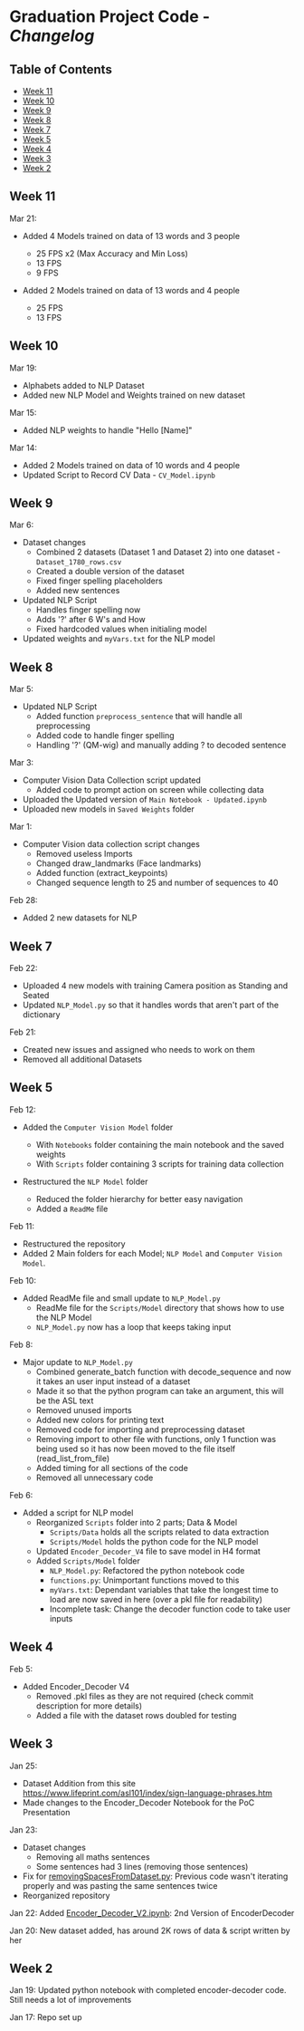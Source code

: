 # Graduation Project Code - *Changelog* <!-- omit in toc -->

## Table of Contents <!-- omit in toc -->

- [Week 11](#week-11)
- [Week 10](#week-10)
- [Week 9](#week-9)
- [Week 8](#week-8)
- [Week 7](#week-7)
- [Week 5](#week-5)
- [Week 4](#week-4)
- [Week 3](#week-3)
- [Week 2](#week-2)

## Week 11

Mar 21:

- Added 4 Models trained on data of 13 words and 3 people
  - 25 FPS x2 (Max Accuracy and Min Loss)
  - 13 FPS
  - 9 FPS

- Added 2 Models trained on data of 13 words and 4 people
  - 25 FPS
  - 13 FPS

## Week 10

Mar 19:

- Alphabets added to NLP Dataset
- Added new NLP Model and Weights trained on new dataset

Mar 15:

- Added NLP weights to handle "Hello [Name]"

Mar 14:

- Added 2 Models trained on data of 10 words and 4 people
- Updated Script to Record CV Data - `CV_Model.ipynb`

## Week 9

Mar 6:

- Dataset changes
  - Combined 2 datasets (Dataset 1 and Dataset 2) into one dataset - `Dataset_1780_rows.csv`
  - Created a double version of the dataset
  - Fixed finger spelling placeholders
  - Added new sentences
- Updated NLP Script
  - Handles finger spelling now
  - Adds '?' after 6 W's and How
  - Fixed hardcoded values when initialing model
- Updated weights and `myVars.txt` for the NLP model

## Week 8

Mar 5:

- Updated NLP Script
  - Added function `preprocess_sentence` that will handle all preprocessing
  - Added code to handle finger spelling
  - Handling '?' (QM-wig) and manually adding ? to decoded sentence

Mar 3:

- Computer Vision Data Collection script updated
  - Added code to prompt action on screen while collecting data
- Uploaded the Updated version of `Main Notebook - Updated.ipynb`
- Uploaded new models in `Saved Weights` folder

Mar 1:

- Computer Vision data collection script changes
  - Removed useless Imports
  - Changed draw_landmarks (Face landmarks)
  - Added function (extract_keypoints)
  - Changed sequence length to 25 and number of sequences to 40

Feb 28:

- Added 2 new datasets for NLP

## Week 7

Feb 22:

- Uploaded 4 new models with training Camera position as Standing and Seated
- Updated `NLP_Model.py` so that it handles words that aren't part of the dictionary

Feb 21:

- Created new issues and assigned who needs to work on them
- Removed all additional Datasets

## Week 5

Feb 12:

- Added the `Computer Vision Model` folder
  - With `Notebooks` folder containing the main notebook and the saved weights
  - With `Scripts` folder containing 3 scripts for training data collection

- Restructured the `NLP Model` folder
  - Reduced the folder hierarchy for better easy navigation
  - Added a `ReadMe` file

Feb 11:

- Restructured the repository
- Added 2 Main folders for each Model; `NLP Model` and `Computer Vision Model`.

Feb 10:

- Added ReadMe file and small update to `NLP_Model.py`
  - ReadMe file for the `Scripts/Model` directory that shows how to use the NLP Model
  - `NLP_Model.py` now has a loop that keeps taking input

Feb 8:

- Major update to `NLP_Model.py`
  - Combined generate_batch function with decode_sequence and now it takes an user input instead of a dataset
  - Made it so that the python program can take an argument, this will be the ASL text
  - Removed unused imports
  - Added new colors for printing text
  - Removed code for importing and preprocessing dataset
  - Removing import to other file with functions, only 1 function was being used so it has now been moved to the file itself (read_list_from_file)
  - Added timing for all sections of the code
  - Removed all unnecessary code

Feb 6:

- Added a script for NLP model
  - Reorganized `Scripts` folder into 2 parts; Data & Model
    - `Scripts/Data` holds all the scripts related to data extraction
    - `Scripts/Model` holds the python code for the NLP model
  - Updated `Encoder_Decoder_V4` file to  save model in H4 format
  - Added `Scripts/Model` folder
    - `NLP_Model.py`: Refactored the python notebook code
    - `functions.py`: Unimportant functions moved to this
    - `myVars.txt`: Dependant variables that take the longest time to load are now saved in here (over a pkl file for readability)
    - Incomplete task: Change the decoder function code to take user inputs

## Week 4

Feb 5:

- Added Encoder_Decoder V4
  - Removed .pkl files as they are not required (check commit description for more details)
  - Added a file with the dataset rows doubled for testing

## Week 3

Jan 25:

- Dataset Addition from this site <https://www.lifeprint.com/asl101/index/sign-language-phrases.htm>
- Made changes to the Encoder_Decoder Notebook for the PoC Presentation

Jan 23:

- Dataset changes
  - Removing all maths sentences
  - Some sentences had 3 lines (removing those sentences)
- Fix for [removingSpacesFromDataset.py](removingSpacesFromDataset.py): Previous code wasn't iterating properly and was pasting the same sentences twice
- Reorganized repository

Jan 22: Added [Encoder_Decoder_V2.ipynb](Encoder_Decoder_V2.ipynb): 2nd Version of EncoderDecoder

Jan 20: New dataset added, has around 2K rows of data & script written by her

## Week 2

Jan 19: Updated python notebook with completed encoder-decoder code. Still needs a lot of improvements

Jan 17: Repo set up
